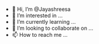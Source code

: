 - 👋 Hi, I’m @Jayashreesa
- 👀 I’m interested in ...
- 🌱 I’m currently learning ...
- 💞️ I’m looking to collaborate on ...
- 📫 How to reach me ...

<!---
Jayashreesa/Jayashreesa is a ✨ special ✨ repository because its `README.md` (this file) appears on your GitHub profile.
You can click the Preview link to take a look at your changes.
--->
